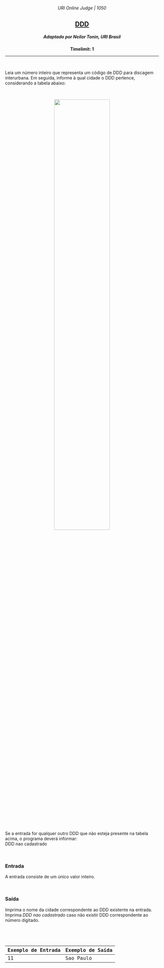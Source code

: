 <h6 align="center">URI Online Judge | 1050</h6>
<h2 align="center">
  <a href="https://www.urionlinejudge.com.br/judge/pt/problems/view/1050">
    DDD
  </a>
</h2>
<h5 align="center">Adaptado por Neilor Tonin, URI  Brasil</h5>
<p align="center"><b>Timelimit: 1</b></p>
<hr>
<br>
<p>
  Leia um número inteiro que representa um código de DDD para discagem interurbana. Em seguida, informe à qual cidade o DDD pertence, considerando a tabela abaixo:
</p>
<br>
<p align="center">
  <img src="https://resources.urionlinejudge.com.br/gallery/images/problems/UOJ_1050.png" width="60%">
</p>
<br>
<p>
  Se a entrada for qualquer outro DDD que não esteja presente na tabela acima, o programa deverá informar:<br>
  DDD nao cadastrado
</p>
<br>
<h3>Entrada</h3>
<p>
  A entrada consiste de um único valor inteiro.
</p>
<br>
<h3>Saída</h3>
<p>
  Imprima o nome da cidade correspondente ao DDD existente na entrada. Imprima <i>DDD nao cadastrado</i> caso não existir DDD correspondente ao número digitado.
</p>
<br>
<code>
  <table width="100%">
    <thead>
      <th>Exemplo de Entrada</th>
      <th>Exemplo de Saída</th>
    </thead>
    <tbody>
      <tr>
        <td>11</td>
        <td>Sao Paulo</td>
      </tr>
    </tbody>
  </table>
</code>
